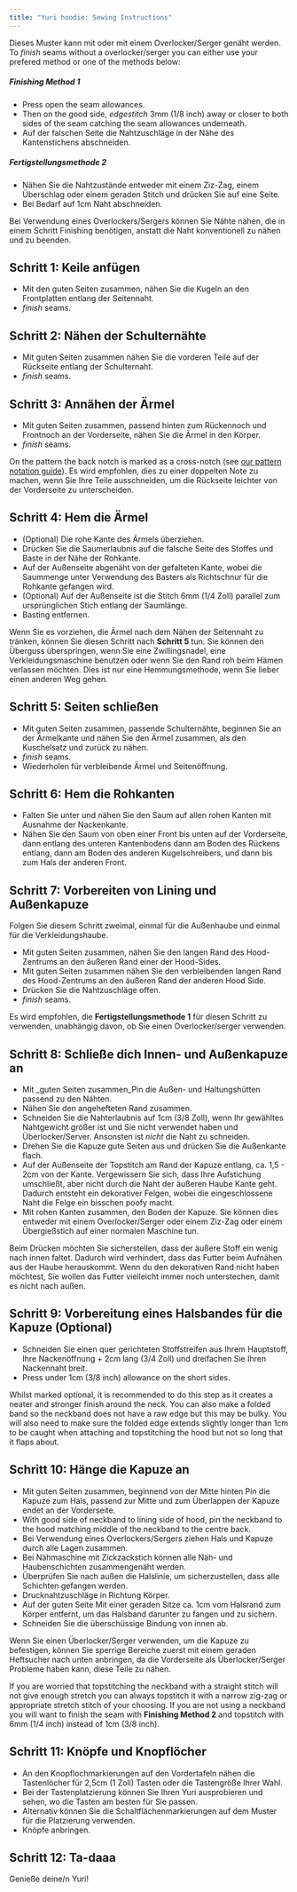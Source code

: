 ```yaml
---
title: "Yuri hoodie: Sewing Instructions"
---
```


<Note>

Dieses Muster kann mit oder mit einem Overlocker/Serger genäht werden. To _finish_ seams without a overlocker/serger you can either use your prefered method or one of the methods below:

##### Finishing Method 1

- Press open the seam allowances.
- Then on the good side, _edgestitch_ 3mm (1/8 inch) away or closer to both sides of the seam catching the seam allowances underneath.
- Auf der falschen Seite die Nahtzuschläge in der Nähe des Kantenstichens abschneiden.

##### Fertigstellungsmethode 2

- Nähen Sie die Nahtzustände entweder mit einem Ziz-Zag, einem Überschlag oder einem geraden Stitch und drücken Sie auf eine Seite.
- Bei Bedarf auf 1cm Naht abschneiden.

</Note>

<Tip>

Bei Verwendung eines Overlockers/Sergers können Sie Nähte nähen, die in einem Schritt Finishing benötigen, anstatt die Naht konventionell zu nähen und zu beenden.

</Tip>

## Schritt 1: Keile anfügen

- Mit den guten Seiten zusammen, nähen Sie die Kugeln an den Frontplatten entlang der Seitennaht.
- _finish_ seams.

## Schritt 2: Nähen der Schulternähte

- Mit guten Seiten zusammen nähen Sie die vorderen Teile auf der Rückseite entlang der Schulternaht.
- _finish_ seams.

## Schritt 3: Annähen der Ärmel

- Mit guten Seiten zusammen, passend hinten zum Rückennoch und Frontnoch an der Vorderseite, nähen Sie die Ärmel in den Körper.
- _finish_ seams.

<Note>

On the pattern the back notch is marked as a cross-notch (see [our pattern notation guide](/docs/various/notation/notches/)). Es wird empfohlen, dies zu einer doppelten Note zu machen, wenn Sie Ihre Teile ausschneiden, um die Rückseite leichter von der Vorderseite zu unterscheiden.

</Note>

## Schritt 4: Hem die Ärmel

- (Optional) Die rohe Kante des Ärmels überziehen.
- Drücken Sie die Saumerlaubnis auf die falsche Seite des Stoffes und Baste in der Nähe der Rohkante.
- Auf der Außenseite abgenäht von der gefalteten Kante, wobei die Saummenge unter Verwendung des Basters als Richtschnur für die Rohkante gefangen wird.
- (Optional) Auf der Außenseite ist die Stitch 6mm (1/4 Zoll) parallel zum ursprünglichen Stich entlang der Saumlänge.
- Basting entfernen.

<Note>

Wenn Sie es vorziehen, die Ärmel nach dem Nähen der Seitennaht zu tränken, können Sie diesen Schritt nach **Schritt 5** tun.
Sie können den Überguss überspringen, wenn Sie eine Zwillingsnadel, eine Verkleidungsmaschine benutzen oder wenn Sie den Rand roh beim Hämen verlassen möchten.
Dies ist nur eine Hemmungsmethode, wenn Sie lieber einen anderen Weg gehen.

</Note>

## Schritt 5: Seiten schließen

- Mit guten Seiten zusammen, passende Schulternähte, beginnen Sie an der Ärmelkante und nähen Sie den Ärmel zusammen, als den Kuschelsatz und zurück zu nähen.
- _finish_ seams.
- Wiederholen für verbleibende Ärmel und Seitenöffnung.

## Schritt 6: Hem die Rohkanten

- Falten Sie unter und nähen Sie den Saum auf allen rohen Kanten mit Ausnahme der Nackenkante.
- Nähen Sie den Saum von oben einer Front bis unten auf der Vorderseite, dann entlang des unteren Kantenbodens dann am Boden des Rückens entlang, dann am Boden des anderen Kugelschreibers, und dann bis zum Hals der anderen Front.

## Schritt 7: Vorbereiten von Lining und Außenkapuze

Folgen Sie diesem Schritt zweimal, einmal für die Außenhaube und einmal für die Verkleidungshaube.

- Mit guten Seiten zusammen, nähen Sie den langen Rand des Hood-Zentrums an den äußeren Rand einer der Hood-Sides.
- Mit guten Seiten zusammen nähen Sie den verbleibenden langen Rand des Hood-Zentrums an den äußeren Rand der anderen Hood Side.
- Drücken Sie die Nahtzuschläge offen.
- _finish_ seams.

<Note>

Es wird empfohlen, die **Fertigstellungsmethode 1** für diesen Schritt zu verwenden, unabhängig davon, ob Sie einen Overlocker/serger verwenden.

</Note>

## Schritt 8: Schließe dich Innen- und Außenkapuze an

- Mit _guten Seiten zusammen_Pin die Außen- und Haltungshütten passend zu den Nähten.
- Nähen Sie den angehefteten Rand zusammen.
- Schneiden Sie die Nahterlaubnis auf 1cm (3/8 Zoll), wenn Ihr gewähltes Nahtgewicht größer ist und Sie nicht verwendet haben und Überlocker/Server. Ansonsten ist _nicht_ die Naht zu schneiden.
- Drehen Sie die Kapuze gute Seiten aus und drücken Sie die Außenkante flach.
- Auf der Außenseite der Topstitch am Rand der Kapuze entlang, ca. 1,5 - 2cm von der Kante. Vergewissern Sie sich, dass Ihre Aufstichung umschließt, aber nicht durch die Naht der äußeren Haube Kante geht. Dadurch entsteht ein dekorativer Felgen, wobei die eingeschlossene Naht die Felge ein bisschen poofy macht.
- Mit rohen Kanten zusammen, den Boden der Kapuze. Sie können dies entweder mit einem Overlocker/Serger oder einem Ziz-Zag oder einem Übergießstich auf einer normalen Maschine tun.

<Note>

Beim Drücken möchten Sie sicherstellen, dass der äußere Stoff ein wenig nach innen faltet. Dadurch wird verhindert, dass das Futter beim Aufnähen aus der Haube herauskommt.
Wenn du den dekorativen Rand nicht haben möchtest, Sie wollen das Futter vielleicht immer noch unterstechen, damit es nicht nach außen.

</Note>

## Schritt 9: Vorbereitung eines Halsbandes für die Kapuze (Optional)

- Schneiden Sie einen quer gerichteten Stoffstreifen aus Ihrem Hauptstoff, Ihre Nackenöffnung + 2cm lang (3/4 Zoll) und dreifachen Sie Ihren Nackennaht breit.
- Press under 1cm (3/8 inch) allowance on the short sides.

<Note>

Whilst marked optional, it is recommended to do this step as it creates a neater and stronger finish around the neck.
You can also make a folded band so the neckband does not have a raw edge but this may be bulky. You will also need to make sure the folded edge extends slightly longer than 1cm to be caught when attaching and topstitching the hood but not so long that it flaps about.

</Note>

## Schritt 10: Hänge die Kapuze an

- Mit guten Seiten zusammen, beginnend von der Mitte hinten Pin die Kapuze zum Hals, passend zur Mitte und zum Überlappen der Kapuze endet an der Vorderseite.
- With good side of neckband to lining side of hood, pin the neckband to the hood matching middle of the neckband to the centre back.
- Bei Verwendung eines Overlockers/Sergers ziehen Hals und Kapuze durch alle Lagen zusammen.
- Bei Nähmaschine mit Zickzackstich können alle Näh- und Haubenschichten zusammengenäht werden.
- Überprüfen Sie nach außen die Halslinie, um sicherzustellen, dass alle Schichten gefangen werden.
- Drucknahtzuschläge in Richtung Körper.
- Auf der guten Seite Mit einer geraden Sitze ca. 1cm vom Halsrand zum Körper entfernt, um das Halsband darunter zu fangen und zu sichern.
- Schneiden Sie die überschüssige Bindung von innen ab.

<Warning>

Wenn Sie einen Überlocker/Serger verwenden, um die Kapuze zu befestigen, können Sie sperrige Bereiche zuerst mit einem geraden Heftsucher nach unten anbringen, da die Vorderseite als Überlocker/Serger Probleme haben kann, diese Teile zu nähen.

</Warning>

<Note>

If you are worried that topstitching the neckband with a straight stitch will not give enough stretch you can always topstitch it with a narrow zig-zag or appropriate stretch stitch of your choosing.
If you are not using a neckband you will want to finish the seam with **Finishing Method 2** and topstitch with 6mm (1/4 inch) instead of 1cm (3/8 inch).

</Note>

## Schritt 11: Knöpfe und Knopflöcher

- An den Knopflochmarkierungen auf den Vordertafeln nähen die Tastenlöcher für 2,5cm (1 Zoll) Tasten oder die Tastengröße Ihrer Wahl.
- Bei der Tastenplatzierung können Sie Ihren Yuri ausprobieren und sehen, wo die Tasten am besten für Sie passen.
- Alternativ können Sie die Schaltflächenmarkierungen auf dem Muster für die Platzierung verwenden.
- Knöpfe anbringen.

## Schritt 12: Ta-daaa

Genieße deine/n Yuri!
